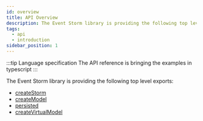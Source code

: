 ```yaml
---
id: overview
title: API Overview
description: The Event Storm library is providing the following top level exports&#58; createStorm, createModel, persisted, createVirtualModel
tags:
  - api
  - introduction
sidebar_position: 1
---
```


:::tip Language specification
The API reference is bringing the examples in typescript
:::

The Event Storm library is providing the following top level exports:
- [createStorm](./storm.md)
- [createModel](./model.md)
- [persisted](./persistency.md)
- [createVirtualModel](./virtualModel.md)
